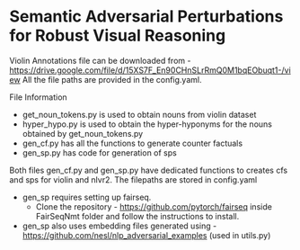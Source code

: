 # Semantic Adversarial Perturbations for Robust Visual Reasoning
Violin Annotations file can be downloaded from - https://drive.google.com/file/d/15XS7F_En90CHnSLrRmQ0M1bqEObuqt1-/view
All the file paths are provided in the config.yaml.

File Information
- get_noun_tokens.py is used to obtain nouns from violin dataset
- hyper_hypo.py is used to obtain the hyper-hyponyms for the nouns obtained by get_noun_tokens.py
- gen_cf.py has all the functions to generate counter factuals
- gen_sp.py has code for generation of sps

Both files gen_cf.py and gen_sp.py have dedicated functions to creates cfs and sps for violin and nlvr2. The filepaths are stored in config.yaml
- gen_sp requires setting up fairseq.
    - Clone the repository - https://github.com/pytorch/fairseq inside FairSeqNmt folder and follow the instructions to install.
- gen_sp also uses embedding files generated using - https://github.com/nesl/nlp_adversarial_examples (used in utils.py)


    
